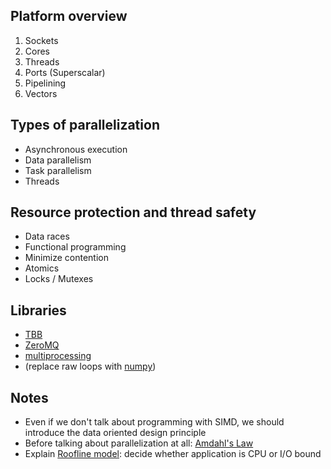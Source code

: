 ## Platform overview
1. Sockets
2. Cores
3. Threads
4. Ports (Superscalar)
5. Pipelining
6. Vectors

## Types of parallelization
- Asynchronous execution
- Data parallelism
- Task parallelism
- Threads

## Resource protection and thread safety
- Data races
- Functional programming
- Minimize contention
- Atomics
- Locks / Mutexes

## Libraries
- [TBB](https://github.com/oneapi-src/oneTBB)
- [ZeroMQ](https://zeromq.org/)
- [multiprocessing](https://docs.python.org/3.9/library/multiprocessing.html)
- (replace raw loops with [numpy](https://numpy.org/))

## Notes
- Even if we don't talk about programming with SIMD, we should introduce the data oriented design principle
- Before talking about parallelization at all: [Amdahl's Law](https://en.wikipedia.org/wiki/Amdahl%27s_law)
- Explain [Roofline model](https://en.wikipedia.org/wiki/Roofline_model): decide whether application is CPU or I/O bound

